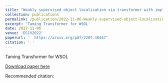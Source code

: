 ```yaml
---
title: "Weakly supervised object localization via transformer with implicit spatial calibration"
collection: publications
permalink: /publication/2022-11-06-Weakly-supervised-object-localization-via-transformer-with-implicit-spatial-calibration
excerpt: 'Taming Transformer for WSOL'
date: 2022-11-06
venue: 'ECCV2022'
paperurl: '  https://arxiv.org/pdf/2207.10447'
citation: ' '
---
```

Taming Transformer for WSOL

[Download paper here](  https://arxiv.org/pdf/2207.10447)

Recommended citation:  